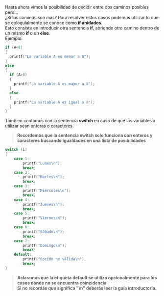 Hasta ahora vimos la posibilidad de decidir entre dos caminos posibles pero...<br> ¿Si los caminos son más?
Para resolver estos casos podemos utilizar lo que se coloquialmente  se conoce como **if anidados**.<br>
Esto consiste en introducir otra sentencia **if**, abriendo otro camino dentro de un mismo **if** o un **else**.<br>
Ejemplo:<br>

``` c
if (A<8)
{
  printf("La variable A es menor a 8");
}
else
{
  if (A>8)
  {
    printf("La variable A es mayor a 8");  
  }
  else
  {
    printf("La variable A es igual a 8");
  }
}
```

También contamos con la sentencia **switch** en caso de que las variables a utilizar sean enteras o caracteres.
> **Recordemos que la sentencia switch solo funciona con enteros y caracteres buscando igualdades en una lista de posibilidades**

```c
switch (i)
{
	case 1:
		printf("Lunes\n");
		break;
	case 2:
		printf("Martes\n");
		break;
	case 3:
		printf("Miércoles\n");
		break;
	case 4:
		printf("Jueves\n");
		break;
	case 5:
		printf("Viernes\n");
		break;
	case 6:
		printf("Sábado\n");
		break;
	case 7:
		printf("Domingo\n");
		break;
	default:
		printf("Opción no válida\n");
		break;
}
```	
> **Aclaramos que la etiqueta default se utiliza opcionalmente para los casos donde no se encuentra coincidencia<br>
Si no recordás que significa "\n" deberás leer la guía introductoria.**
